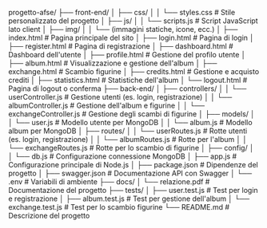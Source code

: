 progetto-afse/
├── front-end/
│   ├── css/
│   │   └── styles.css               # Stile personalizzato del progetto
│   ├── js/
│   │   └── scripts.js               # Script JavaScript lato client
│   ├── img/
│   │   └── (immagini statiche, icone, ecc.)
│   ├── index.html                   # Pagina principale del sito
│   ├── login.html                   # Pagina di login
│   ├── register.html                # Pagina di registrazione
│   ├── dashboard.html               # Dashboard dell'utente
│   ├── profile.html                 # Gestione del profilo utente
│   ├── album.html                   # Visualizzazione e gestione dell'album
│   ├── exchange.html                # Scambio figurine
│   ├── credits.html                 # Gestione e acquisto crediti
│   ├── statistics.html              # Statistiche dell'album
│   └── logout.html                  # Pagina di logout o conferma
├── back-end/
│   ├── controllers/
│   │   └── userController.js        # Gestione utenti (es. login, registrazione)
│   │   └── albumController.js       # Gestione dell'album e figurine
│   │   └── exchangeController.js    # Gestione degli scambi di figurine
│   ├── models/
│   │   └── user.js                  # Modello utente per MongoDB
│   │   └── album.js                 # Modello album per MongoDB
│   ├── routes/
│   │   └── userRoutes.js            # Rotte utenti (es. login, registrazione)
│   │   └── albumRoutes.js           # Rotte per l'album
│   │   └── exchangeRoutes.js        # Rotte per lo scambio di figurine
│   ├── config/
│   │   └── db.js                    # Configurazione connessione MongoDB
│   ├── app.js                       # Configurazione principale di Node.js
│   ├── package.json                 # Dipendenze del progetto
│   ├── swagger.json                 # Documentazione API con Swagger
│   └── .env                         # Variabili di ambiente
├── docs/
│   └── relazione.pdf                # Documentazione del progetto
├── tests/
│   ├── user.test.js                 # Test per login e registrazione
│   ├── album.test.js                # Test per gestione dell'album
│   └── exchange.test.js             # Test per lo scambio figurine
└── README.md                        # Descrizione del progetto
